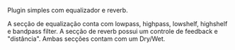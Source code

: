 Plugin simples com equalizador e reverb.

A secção de equalização conta com lowpass, highpass, lowshelf, highshelf e bandpass filter. 
A secção de reverb possui um controle de feedback e "distância".
Ambas secções contam com um Dry/Wet.

